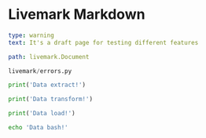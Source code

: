 # Livemark Markdown

```yaml remark
type: warning
text: It's a draft page for testing different features
```

```yaml reference
path: livemark.Document
```

```python file
livemark/errors.py
```

```python task id=data-extract
print('Data extract!')
```

```python task id=data-transform
print('Data transform!')
```

```python task id=data-load
print('Data load!')
```

```bash task id=data-bash
echo 'Data bash!'
```
